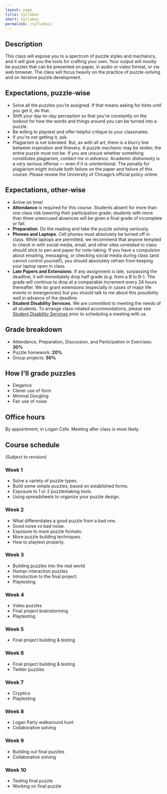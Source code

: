 ```yaml
---
layout: page
title: Syllabus
short: Syllabus
permalink: /syllabus/
---
```


## Description

This class will expose you to a spectrum of puzzle styles and mechanics, and it will give you the tools for crafting your own. Your output will mostly be puzzles that can be presented on paper, in audio or video format, or via web browser. The class will focus heavily on the practice of puzzle-solving and on iterative puzzle development.

## Expectations, puzzle-wise

* Solve all the puzzles you're assigned. If that means asking for hints until you get it, do that.
* Shift your day-to-day perception so that you're constantly on the lookout for how the words and things around you can be turned into a puzzle.
* Be willing to playtest and offer helpful critique to your classmates.
* If you're not getting it, ask.
* Plagiarism is not tolerated. But, as with all art, there is a blurry line between inspiration and thievery. A puzzle _mechanic_ may be stolen; the entire puzzle must not be. If you are unsure whether something constitutes plagiarism, _contact me in advance_. Academic dishonesty is a very serious offense — even if it is unintentional. The penalty for plagiarism might include both failure on the paper and failure of this course. Please review the University of Chicago’s official policy online.

## Expectations, other-wise

* Arrive on time!
* **Attendance** is required for this course. Students absent for more than one class risk lowering their participation grade; students with more than three unexcused absences will be given a final grade of incomplete or fail.
* **Preparation**. Do the reading and take the puzzle solving seriously. 
* **Phones and Laptops**. Cell phones must absolutely be turned off in class. While laptops are permitted, we recommend that anyone tempted to check in with social media, email, and other sites unrelated to class should stick to pen and paper for note-taking. If you have a compulsion about emailing, messaging, or checking social media during class (and cannot control yourself), you should absolutely refrain from keeping your laptop open in class.
* **Late Papers and Extensions**. If any assignment is late, surpassing the deadline, it will immediately drop half grade (e.g. from a B to B-). The grade will continue to drop at a comparable increment every 24 hours thereafter. We do grant extensions (especially in cases of major life events or emergencies) but you should talk to me about this possibility well in advance of the deadline.
* **Student Disability Services**. We are committed to meeting the needs of all students. To arrange class-related accommodations, please see [Student Disability Services](http://disabilities.uchicago.edu/accommodations) prior to scheduling a meeting with us.

## Grade breakdown

* Attendance, Preparation, Discussion, and Participation in Exercises: **30%**
* Puzzle homework: **20%**
* Group projects: **50%**

## How I'll grade puzzles

* Elegance
* Clever use of form
* Minimal Googling
* Fair use of noise

## Office hours

By appointment, in Logan Cafe.
Meeting after class is most likely.

## Course schedule

_(Subject to revision)_

### Week 1

* Solve a variety of puzzle types.
* Build some simple puzzles, based on established forms.
* Exposure to 1 or 2 puzzlemaking tools.
* Using spreadsheets to organize your puzzle design.

### Week 2

* What differentiates a good puzzle from a bad one.
* Good noise vs bad noise.
* Exposure to more puzzle formats.
* More puzzle building techniques.
* How to playtest properly.

### Week 3

* Building puzzles into the real world
* Human interaction puzzles
* Introduction to the final project.
* Playtesting

### Week 4

* Video puzzles
* Final project brainstorming
* Playtesting

### Week 5

* Final project building & testing

### Week 6

* Final project building & testing
* Twitter puzzles

### Week 7

* Cryptics
* Playtesting

### Week 8

* Logan Party walkaround hunt
* Collaborative solving

### Week 9

* Building out final puzzles
* Collaborative solving

### Week 10

* Testing final puzzle
* Working on final puzzle
